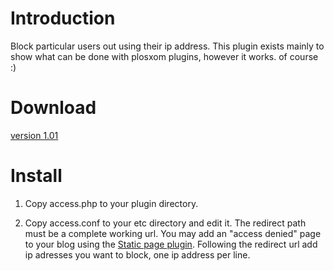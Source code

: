 # Introduction #

Block particular users out using their ip address. This plugin exists mainly to show what can be done with plosxom plugins, however it works. of course :)

# Download #

[version 1.01](http://plosxom.googlecode.com/files/access-1.01.zip)

# Install #

1. Copy access.php to your plugin directory.

2. Copy access.conf to your etc directory and edit it. The redirect path must be a complete working url. You may add an "access denied" page to your blog using the [Static page plugin](PluginStaticPage.md). Following the redirect url add ip adresses you want to block, one ip address per line.